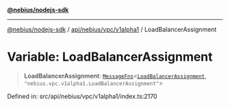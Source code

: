 [**@nebius/nodejs-sdk**](../../../../../README.md)

---

[@nebius/nodejs-sdk](../../../../../README.md) / [api/nebius/vpc/v1alpha1](../README.md) / LoadBalancerAssignment

# Variable: LoadBalancerAssignment

> **LoadBalancerAssignment**: [`MessageFns`](../../../../../runtime/protos/core/interfaces/MessageFns.md)\<[`LoadBalancerAssignment`](../interfaces/LoadBalancerAssignment.md), `"nebius.vpc.v1alpha1.LoadBalancerAssignment"`\>

Defined in: src/api/nebius/vpc/v1alpha1/index.ts:2170
